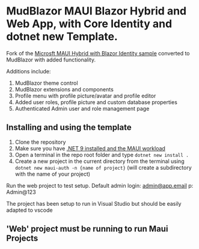 # MudBlazor MAUI Blazor Hybrid and Web App, with Core Identity and dotnet new Template.
Fork of the [Microsft MAUI Hybrid with Blazor Identity sample](https://github.com/BethMassi/MauiHybridAuth) converted to MudBlazor with added functionality.

Additions include:
1. MudBlazor theme control
2. MudBlazor extensions and components
3. Profile menu with profile picture/avatar and profile editor
4. Added user roles, profile picture and custom database properties
5. Authenticated Admin user and role management page

## Installing and using the template
1. Clone the repository
2. Make sure you have [.NET 9 installed and the MAUI workload](https://learn.microsoft.com/en-us/dotnet/maui/get-started/installation?view=net-maui-9.0&tabs=vswin)
3. Open a terminal in the repo root folder and type ```dotnet new install .```
4. Create a new project in the current directory from the terminal using ```dotnet new maui-auth -n {name of project}``` (will create a subdirectory with the name of your project)

Run the web project to test setup. Default admin login: admin@app.email p: Admin@123

The project has been setup to run in Visual Studio but should be easily adapted to vscode

## 'Web' project must be running to run Maui Projects
